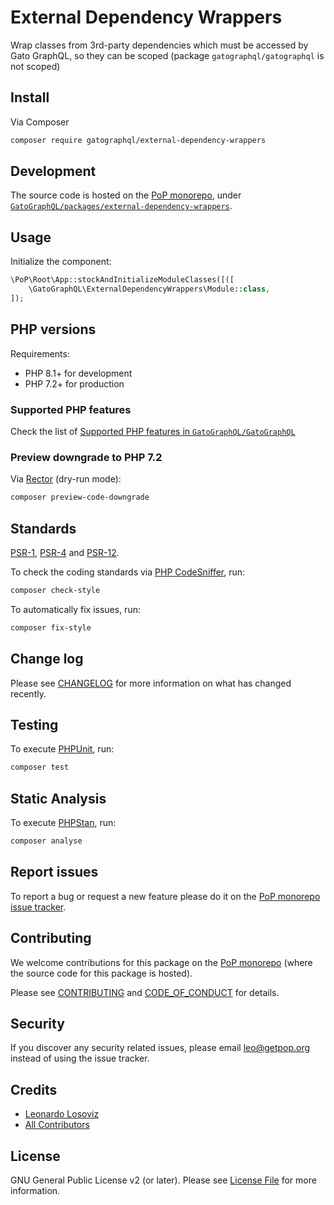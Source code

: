 # External Dependency Wrappers

<!--
[![Build Status][ico-travis]][link-travis]
[![Quality Score][ico-code-quality]][link-code-quality]
[![Software License][ico-license]](LICENSE.md)
[![Latest Version on Packagist][ico-version]][link-packagist]
[![Coverage Status][ico-scrutinizer]][link-scrutinizer]
[![Total Downloads][ico-downloads]][link-downloads]
-->

Wrap classes from 3rd-party dependencies which must be accessed by Gato GraphQL, so they can be scoped (package `gatographql/gatographql` is not scoped)

## Install

Via Composer

``` bash
composer require gatographql/external-dependency-wrappers
```

## Development

The source code is hosted on the [PoP monorepo](https://github.com/GatoGraphQL/GatoGraphQL), under [`GatoGraphQL/packages/external-dependency-wrappers`](https://github.com/GatoGraphQL/GatoGraphQL/tree/master/layers/GatoGraphQL/packages/external-dependency-wrappers).

## Usage

Initialize the component:

``` php
\PoP\Root\App::stockAndInitializeModuleClasses([([
    \GatoGraphQL\ExternalDependencyWrappers\Module::class,
]);
```

## PHP versions

Requirements:

- PHP 8.1+ for development
- PHP 7.2+ for production

### Supported PHP features

Check the list of [Supported PHP features in `GatoGraphQL/GatoGraphQL`](https://github.com/GatoGraphQL/GatoGraphQL/blob/master/docs/supported-php-features.md)

### Preview downgrade to PHP 7.2

Via [Rector](https://github.com/rectorphp/rector) (dry-run mode):

```bash
composer preview-code-downgrade
```

## Standards

[PSR-1](https://www.php-fig.org/psr/psr-1), [PSR-4](https://www.php-fig.org/psr/psr-4) and [PSR-12](https://www.php-fig.org/psr/psr-12).

To check the coding standards via [PHP CodeSniffer](https://github.com/squizlabs/PHP_CodeSniffer), run:

``` bash
composer check-style
```

To automatically fix issues, run:

``` bash
composer fix-style
```

## Change log

Please see [CHANGELOG](CHANGELOG.md) for more information on what has changed recently.

## Testing

To execute [PHPUnit](https://phpunit.de/), run:

``` bash
composer test
```

## Static Analysis

To execute [PHPStan](https://github.com/phpstan/phpstan), run:

``` bash
composer analyse
```

## Report issues

To report a bug or request a new feature please do it on the [PoP monorepo issue tracker](https://github.com/GatoGraphQL/GatoGraphQL/issues).

## Contributing

We welcome contributions for this package on the [PoP monorepo](https://github.com/GatoGraphQL/GatoGraphQL) (where the source code for this package is hosted).

Please see [CONTRIBUTING](CONTRIBUTING.md) and [CODE_OF_CONDUCT](CODE_OF_CONDUCT.md) for details.

## Security

If you discover any security related issues, please email leo@getpop.org instead of using the issue tracker.

## Credits

- [Leonardo Losoviz][link-author]
- [All Contributors][link-contributors]

## License

GNU General Public License v2 (or later). Please see [License File](LICENSE.md) for more information.

[ico-version]: https://img.shields.io/packagist/v/gatographql/external-dependency-wrappers.svg?style=flat-square
[ico-license]: https://img.shields.io/badge/license-GPLv2-brightgreen.svg?style=flat-square
[ico-travis]: https://img.shields.io/travis/gatographql/external-dependency-wrappers/master.svg?style=flat-square
[ico-scrutinizer]: https://img.shields.io/scrutinizer/coverage/g/gatographql/external-dependency-wrappers.svg?style=flat-square
[ico-code-quality]: https://img.shields.io/scrutinizer/g/gatographql/external-dependency-wrappers.svg?style=flat-square
[ico-downloads]: https://img.shields.io/packagist/dt/gatographql/external-dependency-wrappers.svg?style=flat-square

[link-packagist]: https://packagist.org/packages/gatographql/external-dependency-wrappers
[link-travis]: https://travis-ci.org/gatographql/external-dependency-wrappers
[link-scrutinizer]: https://scrutinizer-ci.com/g/gatographql/external-dependency-wrappers/code-structure
[link-code-quality]: https://scrutinizer-ci.com/g/gatographql/external-dependency-wrappers
[link-downloads]: https://packagist.org/packages/gatographql/external-dependency-wrappers
[link-author]: https://github.com/leoloso
[link-contributors]: ../../../../../../contributors
